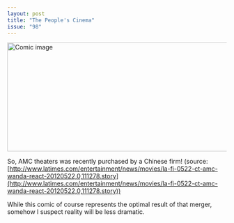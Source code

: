 ```yaml
---
layout: post
title: "The People's Cinema"
issue: "98"
---
```

<img src="{{ site.url }}/comics/98.png" title="Hmm...I would like two tickets to 'Taking Tiger Mountain By Strategies', please." alt="Comic image" width="780px" height="250px"/>

So, AMC theaters was recently purchased by a Chinese firm!  (source: [http://www.latimes.com/entertainment/news/movies/la-fi-0522-ct-amc-wanda-react-20120522,0,111278.story](http://www.latimes.com/entertainment/news/movies/la-fi-0522-ct-amc-wanda-react-20120522,0,111278.story))  

While this comic of course represents the optimal result of that merger, somehow I suspect reality will be less dramatic.